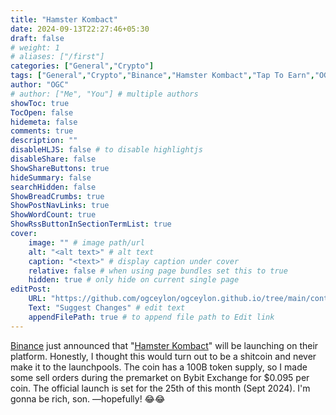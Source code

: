 ```yaml
---
title: "Hamster Kombact"
date: 2024-09-13T22:27:46+05:30
draft: false
# weight: 1
# aliases: ["/first"]
categories: ["General","Crypto"]
tags: ["General","Crypto","Binance","Hamster Kombact","Tap To Earn","OGCEYLON"]
author: "OGC"
# author: ["Me", "You"] # multiple authors
showToc: true
TocOpen: false
hidemeta: false
comments: true
description: ""
disableHLJS: false # to disable highlightjs
disableShare: false
ShowShareButtons: true
hideSummary: false
searchHidden: false
ShowBreadCrumbs: true
ShowPostNavLinks: true
ShowWordCount: true
ShowRssButtonInSectionTermList: true
cover:
    image: "" # image path/url
    alt: "<alt text>" # alt text
    caption: "<text>" # display caption under cover
    relative: false # when using page bundles set this to true
    hidden: true # only hide on current single page
editPost:
    URL: "https://github.com/ogceylon/ogceylon.github.io/tree/main/content"
    Text: "Suggest Changes" # edit text
    appendFilePath: true # to append file path to Edit link
---
```


[Binance](https://www.binance.com) just announced that "[Hamster Kombact](https://hamsterkombatgame.io/)" will be launching on their platform. Honestly, I thought this would turn out to be a shitcoin and never make it to the launchpools. The coin has a 100B token supply, so I made some sell orders during the premarket on Bybit Exchange for $0.095 per coin. The official launch is set for the 25th of this month (Sept 2024). I'm gonna be rich, son. —hopefully! 😂😂